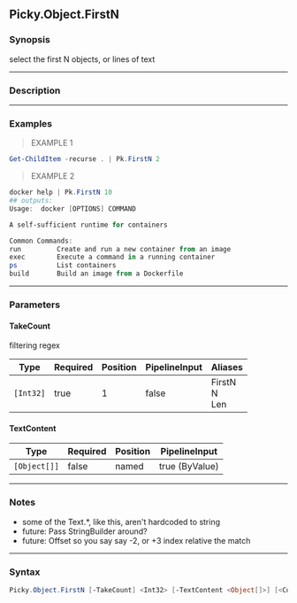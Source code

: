 Picky.Object.FirstN
-------------------

### Synopsis
select the first N objects, or lines of text

---

### Description

---

### Examples
> EXAMPLE 1

```PowerShell
Get-ChildItem -recurse . | Pk.FirstN 2
```
> EXAMPLE 2

```PowerShell
docker help | Pk.FirstN 10
## outputs:
Usage:  docker [OPTIONS] COMMAND

A self-sufficient runtime for containers

Common Commands:
run         Create and run a new container from an image
exec        Execute a command in a running container
ps          List containers
build       Build an image from a Dockerfile
```

---

### Parameters
#### **TakeCount**
filtering regex

|Type     |Required|Position|PipelineInput|Aliases             |
|---------|--------|--------|-------------|--------------------|
|`[Int32]`|true    |1       |false        |FirstN<br/>N<br/>Len|

#### **TextContent**

|Type        |Required|Position|PipelineInput |
|------------|--------|--------|--------------|
|`[Object[]]`|false   |named   |true (ByValue)|

---

### Notes
- some of the Text.*, like this, aren't hardcoded to string
- future: Pass StringBuilder around?
- future: Offset so you say say -2, or +3 index relative the match

---

### Syntax
```PowerShell
Picky.Object.FirstN [-TakeCount] <Int32> [-TextContent <Object[]>] [<CommonParameters>]
```

